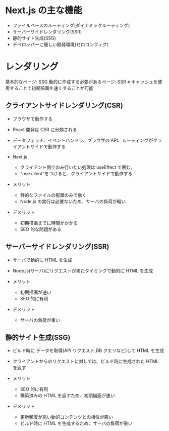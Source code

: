 # Next.js の主な機能

- ファイルベースのルーティング(ダイナミックルーティング)
- サーバーサイドレンダリング(SSR)
- 静的サイト生成(SSG)
- デペロッパーに優しい開発環境(ゼロコンフィグ)

# レンダリング

基本的なページ: SSG
動的に作成する必要があるページ: SSR ※ キャッシュを使用することで初期描画を速くすることが可能

## クライアントサイドレンダリング(CSR)

- ブラウザで動作する
- React 開発は CSR に分類される
- データフェッチ、イベントハンドラ、ブラウザの API、ルーティングがクライアントサイドで動作する

- Next.js

  - クライアント側でのみ行いたい処理は useEffect で囲む。
  - "use client"をつけると、クライアントサイドで動作する

- メリット
  - 静的なファイルの配置のみで動く
  - Node.js の実行は必要ないため、サーバの負荷が軽い
- デメリット
  - 初期描画までに時間がかかる
  - SEO 的な問題がある

## サーバーサイドレンダリング(SSR)

- サーバで動的に HTML を生成
- Node.js(サーバ)にリクエストが来たタイミングで動的に HTML を生成

- メリット
  - 初期描画が速い
  - SEO 的に有利
- デメリット
  - サーバの負荷が重い

## 静的サイト生成(SSG)

- ビルド時に データを取得(API リクエスト,DB クエリなど)して HTML を生成
- クライアントからのリクエストに対しては、ビルド時に生成された HTML を返す

- メリット
  - SEO 的に有利
  - 構築済みの HTML を返すため、初期描画が速い
- デメリット
  - 更新頻度が高い動的コンテンツとの相性が悪い
  - ビルド時に HTML を生成するため、サーバの負荷が重い
